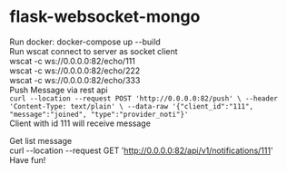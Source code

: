# flask-websocket-mongo
Run docker: docker-compose up --build  
Run wscat connect to server as socket client  
wscat -c ws://0.0.0.0:82/echo/111  
wscat -c ws://0.0.0.0:82/echo/222  
wscat -c ws://0.0.0.0:82/echo/333  
Push Message via rest api  
`curl --location --request POST 'http://0.0.0.0:82/push' \
--header 'Content-Type: text/plain' \
--data-raw '{"client_id":"111", "message":"joined", "type":"provider_noti"}'`  
Client with id 111 will receive message  

Get list message  
curl --location --request GET 'http://0.0.0.0:82/api/v1/notifications/111'  
Have fun!
